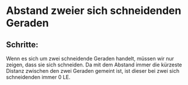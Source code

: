 # Abstand zweier sich schneidenden Geraden

## Schritte:

Wenn es sich um zwei schneidende Geraden handelt, müssen wir nur zeigen, dass sie sich schneiden.
Da mit dem Abstand immer die kürzeste Distanz zwischen den zwei Geraden gemeint ist, ist dieser bei
zwei sich schneidenden immer 0 LE.